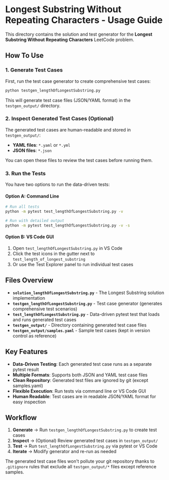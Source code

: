 # Longest Substring Without Repeating Characters - Usage Guide

This directory contains the solution and test generator for the **Longest Substring Without Repeating Characters** LeetCode problem.

## How To Use

### 1. Generate Test Cases

First, run the test case generator to create comprehensive test cases:

```bash
python testgen_lengthOfLongestSubstring.py
```

This will generate test case files (JSON/YAML format) in the `testgen_output/` directory.

### 2. Inspect Generated Test Cases (Optional)

The generated test cases are human-readable and stored in `testgen_output/`:
- **YAML files**: `*.yaml` or `*.yml` 
- **JSON files**: `*.json`

You can open these files to review the test cases before running them.

### 3. Run the Tests

You have two options to run the data-driven tests:

#### Option A: Command Line
```bash
# Run all tests
python -m pytest test_lengthOfLongestSubstring.py -v

# Run with detailed output
python -m pytest test_lengthOfLongestSubstring.py -v -s
```

#### Option B: VS Code GUI
1. Open `test_lengthOfLongestSubstring.py` in VS Code
2. Click the test icons in the gutter next to `test_length_of_longest_substring`
3. Or use the Test Explorer panel to run individual test cases

## Files Overview

- **`solution_lengthOfLongestSubstring.py`** - The Longest Substring solution implementation
- **`testgen_lengthOfLongestSubstring.py`** - Test case generator (generates comprehensive test scenarios)  
- **`test_lengthOfLongestSubstring.py`** - Data-driven pytest test that loads and runs generated test cases
- **`testgen_output/`** - Directory containing generated test case files
- **`testgen_output/samples.yaml`** - Sample test cases (kept in version control as reference)

## Key Features

- **Data-Driven Testing**: Each generated test case runs as a separate pytest result
- **Multiple Formats**: Supports both JSON and YAML test case files
- **Clean Repository**: Generated test files are ignored by git (except samples.yaml)
- **Flexible Execution**: Run tests via command line or VS Code GUI
- **Human Readable**: Test cases are in readable JSON/YAML format for easy inspection

## Workflow

1. **Generate** → Run `testgen_lengthOfLongestSubstring.py` to create test cases
2. **Inspect** → (Optional) Review generated test cases in `testgen_output/`
3. **Test** → Run `test_lengthOfLongestSubstring.py` via pytest or VS Code
4. **Iterate** → Modify generator and re-run as needed

The generated test case files won't pollute your git repository thanks to `.gitignore` rules that exclude all `testgen_output/*` files except reference samples.